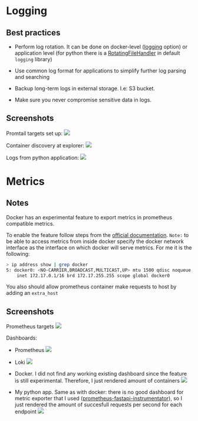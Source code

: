 # Logging

## Best practices

- Perform log rotation. It can be done on docker-level ([logging](https://docs.docker.com/config/containers/logging/configure/) option) or application level
  (for python there is a [RotatingFileHandler](https://docs.python.org/3/library/logging.handlers.html#rotatingfilehandler)
  in default `logging` library)

- Use common log format for applications to simplify further log parsing and searching

- Backup long-term logs in external storage. I.e: S3 bucket.

- Make sure you never compromise sensitive data in logs.


## Screenshots

Promtail targets set up:
![](./images/logging/prom_tail_targets.png)

Container discovery at explorer:
![](./images/logging/loki_discovery.png)

Logs from python application:
![](./images/logging/python_app_logs.png)


# Metrics

## Notes

Docker has an experimental feature to export metrics in prometheus
compatible metrics.

To enable the feature follow steps from the [official documentation](https://docs.docker.com/config/daemon/prometheus/).
`Note:` to be able to access metrics from inside docker specify the docker network interface
as the interface on which docker will serve metrics. For me it is the following:

```bash
> ip address show | grep docker
5: docker0: <NO-CARRIER,BROADCAST,MULTICAST,UP> mtu 1500 qdisc noqueue state DOWN group default 
    inet 172.17.0.1/16 brd 172.17.255.255 scope global docker0
```

You also should allow prometheus container make requests to host by adding an `extra_host`

## Screenshots

Prometheus targets
![](./images/monitoring/prometheus_targets.png)

Dashboards:

- Prometheus
  ![](./images/monitoring/prometheus_dashboard.png)

- Loki
  ![](./images/monitoring/loki_dashboard.png)

- Docker.
  I did not find any working existing dashboard
  since the feature is still experimental.
  Therefore, I just rendered amount of containers
  ![](./images/monitoring/docker_dashboard.png)

- My python app. Same as with docker:
  there is no good dashboard for metric exporter that I used
  ([prometheus-fastapi-instrumentator](https://github.com/trallnag/prometheus-fastapi-instrumentator)),
  so I just rendered the amount of succesfull requests per second for each endpoint
  ![](./images/monitoring/app_python_dashboard.png)
